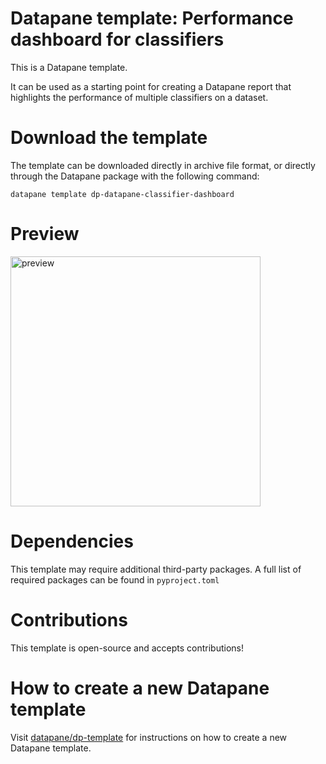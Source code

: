 
# Datapane template: Performance dashboard for classifiers

This is a Datapane template.

It can be used as a starting point for creating a Datapane report that highlights the performance of multiple classifiers on a dataset.

# Download the template

The template can be downloaded directly in archive file format, or directly through the Datapane package with the following command:

`datapane template dp-datapane-classifier-dashboard`

# Preview

<img width="400" alt="preview" src="https://user-images.githubusercontent.com/15690380/183948469-c76fa50f-e0a2-438a-b13c-9e58d6071c1c.png">

# Dependencies

This template may require additional third-party packages. A full list of required packages can be found in `pyproject.toml`
 
 # Contributions

 This template is open-source and accepts contributions!

# How to create a new Datapane template

Visit [datapane/dp-template](https://github.com/datapane/dp-template) for instructions on how to create a new Datapane template.
